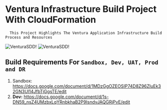# Ventura Infrastructure Build Project With CloudFormation
      This Project Highlights The Ventura Application Infrastructure Build Process and Resources
![VenturaSDD!](https://lucid.app/publicSegments/view/5dac4424-ece4-4a17-89ed-75d58c13b3e1/image.png)
![VenturaSDD!](https://lucid.app/publicSegments/view/bfabe03b-9d53-4074-99e2-3d25556bc9c4/image.png)
## Build Requirements For `Sandbox, Dev, UAT, Prod and DR`
1. Sandbox: https://docs.google.com/document/d/1MDzGgOZEOSIP74D8Z96ZluEk32GN3Ul14JfbTjGgsTE/edit
2. **Dev:** https://docs.google.com/document/d/1s-DN59_nsZ4UMzbxLqYRnbkhaB2P9IsndvJAQGRjPvE/edit
